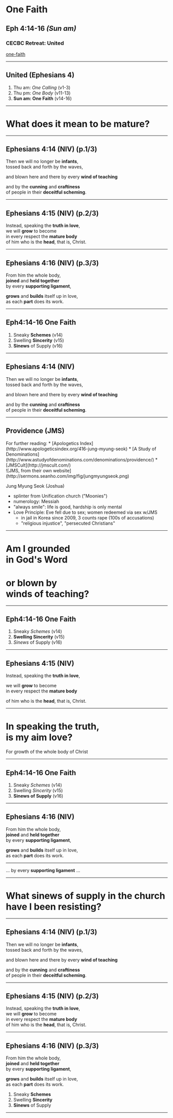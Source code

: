 <!-- .slide: data-background-image="http://sermons.seanho.com/img/bg/unsplash-8MbdD0pHXGY-italy_mtn.jpg" -->
# One Faith
## Eph 4:14-16 *(Sun am)*
### CECBC Retreat: United

>>>
[one-faith](http://one-faith.seanho.com/)

---
<!-- .slide: data-background-image="http://sermons.seanho.com/img/bg/unsplash-mE5MBZX5sko-leaves.jpg" -->
## United (Ephesians 4)
1. Thu am: *One Calling* <span class="hl2">(v1-3)</span>
2. Thu pm: *One Body* <span class="hl2">(v11-13)</span>
3. **Sun am: One Faith** <span class="hl2">(v14-16)</span>

---
<!-- .slide: class="Q" data-background="white" -->
# What does it mean to be **mature**?

---
## Ephesians 4:14 (NIV) (p.1/3)
Then we will no longer be **infants**, <br/>
tossed back and forth by the waves,

and blown here and there by every **wind of teaching**

and by the **cunning** and **craftiness** <br/>
of people in their **deceitful scheming**.

---
## Ephesians 4:15 (NIV) (p.2/3)
Instead, speaking the **truth in love**, <br/>
we will **grow** to become <br/>
in every respect the **mature body** <br/>
of him who is the **head**, that is, Christ.

---
## Ephesians 4:16 (NIV) (p.3/3)
From him the whole body, <br/>
**joined** and **held together** <br/>
by every **supporting ligament**,

**grows** and **builds** itself up in love, <br/>
as each **part** does its work.

---
<!-- .slide: data-background-image="http://sermons.seanho.com/img/bg/unsplash-8MbdD0pHXGY-italy_mtn.jpg" -->
## Eph4:14-16 One Faith
1. Sneaky **Schemes** <span class="hl2">(v14)</span>
2. Swelling **Sincerity** <span class="hl2">(v15)</span>
3. **Sinews** of Supply <span class="hl2">(v16)</span>

---
## Ephesians 4:14 (NIV)
Then we will no longer be **infants**, <br/>
tossed back and forth by the waves,

and blown here and there by every **wind of teaching**

and by the **cunning** and **craftiness** <br/>
of people in their **deceitful scheming**.

---

## Providence (JMS)

<div class="imgbox">
<div>
For further reading:
* [Apologetics Index](http://www.apologeticsindex.org/416-jung-myung-seok)
* [A Study of Denominations](http://www.astudyofdenominations.com/denominations/providence/)
* [JMSCult](http://jmscult.com/)
</div>
<div>![JMS, from their own website](http://sermons.seanho.com/img/fig/jungmyungseok.png)</div>
</div>

>>>
Jung Myung Seok (Joshua)
+ splinter from Unification church ("Moonies")
+ numerology: Messiah
+ "always smile": life is good, hardship is only mental
+ Love Principle: Eve fell due to sex; women redeemed via sex w/JMS
  + in jail in Korea since 2009, 3 counts rape (100s of accusations)
  + "religious injustice", "persecuted Christians"

---
<!-- .slide: class="Q" data-background="white" -->
# Am I **grounded** <br/> in God's Word
# or **blown** by <br/> winds of teaching?

---
<!-- .slide: data-background-image="http://sermons.seanho.com/img/bg/unsplash-8MbdD0pHXGY-italy_mtn.jpg" -->
## Eph4:14-16 One Faith
1. Sneaky *Schemes* <span class="hl2">(v14)</span>
2. **Swelling Sincerity** <span class="hl2">(v15)</span>
3. *Sinews* of Supply <span class="hl2">(v16)</span>

---
## Ephesians 4:15 (NIV)
Instead, speaking the **truth in love**,

we will **grow** to become <br/>
in every respect the **mature body**

of him who is the **head**, that is, Christ.

---
<!-- .slide: class="Q" data-background="white" -->
# In speaking the **truth**, <br/> is my aim **love**?

>>>
For growth of the whole body of Christ

---
<!-- .slide: data-background-image="http://sermons.seanho.com/img/bg/unsplash-8MbdD0pHXGY-italy_mtn.jpg" -->
## Eph4:14-16 One Faith
1. Sneaky *Schemes* <span class="hl2">(v14)</span>
2. Swelling *Sincerity* <span class="hl2">(v15)</span>
3. **Sinews of Supply** <span class="hl2">(v16)</span>

---
## Ephesians 4:16 (NIV)
From him the whole body, <br/>
**joined** and **held together** <br/>
by every **supporting ligament**,

**grows** and **builds** itself up in love, <br/>
as each **part** does its work.

---
<!-- .slide: data-background-image="http://sermons.seanho.com/img/bg/unsplash-cpyEmA5b6EI-dancers.jpg" -->
... by every **supporting ligament** ...

---
<!-- .slide: class="Q" data-background="white" -->
# What **sinews of supply** in the church have I been resisting?

---
<!-- .slide: data-background-image="http://sermons.seanho.com/img/bg/unsplash-8MbdD0pHXGY-italy_mtn.jpg" -->
## Ephesians 4:14 (NIV) (p.1/3)
Then we will no longer be **infants**, <br/>
tossed back and forth by the waves,

and blown here and there by every **wind of teaching**

and by the **cunning** and **craftiness** <br/>
of people in their **deceitful scheming**.

---
<!-- .slide: data-background-image="http://sermons.seanho.com/img/bg/unsplash-8MbdD0pHXGY-italy_mtn.jpg" -->
## Ephesians 4:15 (NIV) (p.2/3)
Instead, speaking the **truth in love**, <br/>
we will **grow** to become <br/>
in every respect the **mature body** <br/>
of him who is the **head**, that is, Christ.

---
<!-- .slide: data-background-image="http://sermons.seanho.com/img/bg/unsplash-8MbdD0pHXGY-italy_mtn.jpg" -->
## Ephesians 4:16 (NIV) (p.3/3)
From him the whole body, <br/>
**joined** and **held together** <br/>
by every **supporting ligament**,

**grows** and **builds** itself up in love, <br/>
as each **part** does its work.

>>>
1. Sneaky **Schemes**
2. Swelling **Sincerity**
3. **Sinews** of Supply

---
<!-- .slide: data-background-image="http://sermons.seanho.com/img/bg/unsplash-8MbdD0pHXGY-italy_mtn.jpg" class="empty" -->

